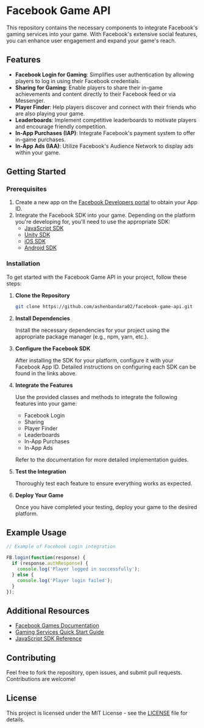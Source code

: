 # Facebook Game API

This repository contains the necessary components to integrate Facebook's gaming services into your game. With Facebook's extensive social features, you can enhance user engagement and expand your game's reach.

## Features

- **Facebook Login for Gaming**: Simplifies user authentication by allowing players to log in using their Facebook credentials.
- **Sharing for Gaming**: Enable players to share their in-game achievements and content directly to their Facebook feed or via Messenger.
- **Player Finder**: Help players discover and connect with their friends who are also playing your game.
- **Leaderboards**: Implement competitive leaderboards to motivate players and encourage friendly competition.
- **In-App Purchases (IAP)**: Integrate Facebook's payment system to offer in-game purchases.
- **In-App Ads (IAA)**: Utilize Facebook's Audience Network to display ads within your game.

## Getting Started

### Prerequisites

1. Create a new app on the [Facebook Developers portal](https://developers.facebook.com/) to obtain your App ID.
2. Integrate the Facebook SDK into your game. Depending on the platform you're developing for, you'll need to use the appropriate SDK:
   - [JavaScript SDK](https://developers.facebook.com/docs/games/build/gaming-services/sdk-js/)
   - [Unity SDK](https://developers.facebook.com/docs/games/build/gaming-services/sdk-unity/)
   - [iOS SDK](https://developers.facebook.com/docs/games/build/gaming-services/sdk-ios/)
   - [Android SDK](https://developers.facebook.com/docs/games/build/gaming-services/sdk-android/)

### Installation

To get started with the Facebook Game API in your project, follow these steps:

1. **Clone the Repository**

   ```bash
   git clone https://github.com/ashenbandara02/facebook-game-api.git
   ```

2. **Install Dependencies**

   Install the necessary dependencies for your project using the appropriate package manager (e.g., npm, yarn, etc.).

3. **Configure the Facebook SDK**

   After installing the SDK for your platform, configure it with your Facebook App ID. Detailed instructions on configuring each SDK can be found in the links above.

4. **Integrate the Features**

   Use the provided classes and methods to integrate the following features into your game:
   - Facebook Login
   - Sharing
   - Player Finder
   - Leaderboards
   - In-App Purchases
   - In-App Ads

   Refer to the documentation for more detailed implementation guides.

5. **Test the Integration**

   Thoroughly test each feature to ensure everything works as expected.

6. **Deploy Your Game**

   Once you have completed your testing, deploy your game to the desired platform.

## Example Usage

```javascript
// Example of Facebook Login integration

FB.login(function(response) {
  if (response.authResponse) {
    console.log('Player logged in successfully');
  } else {
    console.log('Player login failed');
  }
});
```

## Additional Resources

- [Facebook Games Documentation](https://developers.facebook.com/docs/games/)
- [Gaming Services Quick Start Guide](https://developers.facebook.com/docs/games/build/instant-games/get-started/quick-start)
- [JavaScript SDK Reference](https://developers.facebook.com/docs/games/build/gaming-services/sdk-js/)

## Contributing

Feel free to fork the repository, open issues, and submit pull requests. Contributions are welcome!

## License

This project is licensed under the MIT License - see the [LICENSE](LICENSE) file for details.
